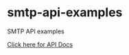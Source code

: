 smtp-api-examples
=================

SMTP API examples

[Click here for API Docs](http://developer.locaweb.com.br/documentacoes/smtp/api-comousar)